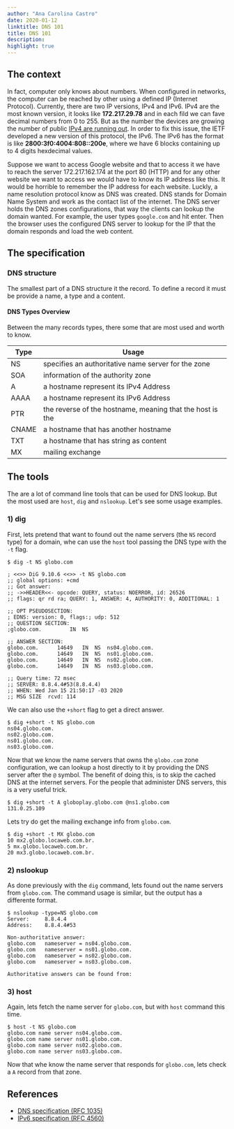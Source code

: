 ```yaml
---
author: "Ana Carolina Castro"
date: 2020-01-12
linktitle: DNS 101
title: DNS 101
description:
highlight: true
---
```




<!-- - Contexto historico/Importancia para a internet
- principais tipos e usos
- farramentas uteis/resolvendo utilizando o dig (short, especific server, types) -->

## The context

In fact, computer only knows about numbers. When configured in networks, the computer can be reached by other using a defined IP (Internet Protocol). Currently, there are two IP versions, IPv4 and IPv6. IPv4 are the most known version, it looks like **172.217.29.78** and in each fild we can fave decimal numbers from 0 to 255. But as the number the devices are growing the number of public [IPv4 are running out](https://www.nbcnews.com/news/us-news/internet-now-officially-too-big-ip-addresses-run-out-n386081). In order to fix this issue, the IETF developed a new version of this protocol, the IPv6. The IPv6 has the format is like **2800:3f0:4004:808::200e**, where we have 6 blocks containing up to 4 digits hexdecimal values.


Suppose we want to access Google website and that to access it we have to reach the server 172.217.162.174 at the port 80 (HTTP) and for any other website we want to access we would have to know its IP address like this. It would be horrible to remember the IP address for each website. Luckly, a name resolution protocol know as DNS was created. DNS stands for Domain Name System and work as the contact list of the internet. The DNS server holds the DNS zones configurations, that way the clients can lookup the domain wanted. For example, the user types `google.com` and hit enter. Then the browser uses the configured DNS server to lookup for the IP that the domain responds and load the web content.

 <!-- User type URL -> Browser asks DNS -> DNS Server answer -> Browser loads -->

<!-- root servers -->

## The specification

### DNS structure

The smallest part of a DNS structure it the record. To define a record it must be provide a name, a type and a content.

<!-- formats -->
<!-- zone settings: TTL  -->
<!-- zones > records > -->

#### DNS Types Overview

Between the many records types, there some that are most used and worth to know.

| Type | Usage |
|-------|---|
| NS | specifies an authoritative name server for the zone |
| SOA | information of the authority zone |
| A | a hostname represent its IPv4 Address |
| AAAA | a hostname represent its IPv6 Address |
| PTR | the reverse of the hostname, meaning that the host is the |
| CNAME | a hostname that has another hostname | <!-- (different than a redirect) -->
| TXT | a hostname that has string as content |
| MX | mailing exchange |


## The tools

The are a lot of command line tools that can be used for DNS lookup. But the most used are `host`, `dig` and `nslookup`. Let's see some usage examples.


### 1) dig

First, lets pretend that want to found out the name servers (the `NS` record type) for a domain, whe can use the `host` tool passing the DNS type with the `-t` flag.

```
$ dig -t NS globo.com

; <<>> DiG 9.10.6 <<>> -t NS globo.com
;; global options: +cmd
;; Got answer:
;; ->>HEADER<<- opcode: QUERY, status: NOERROR, id: 26526
;; flags: qr rd ra; QUERY: 1, ANSWER: 4, AUTHORITY: 0, ADDITIONAL: 1

;; OPT PSEUDOSECTION:
; EDNS: version: 0, flags:; udp: 512
;; QUESTION SECTION:
;globo.com.			IN	NS

;; ANSWER SECTION:
globo.com.		14649	IN	NS	ns04.globo.com.
globo.com.		14649	IN	NS	ns01.globo.com.
globo.com.		14649	IN	NS	ns02.globo.com.
globo.com.		14649	IN	NS	ns03.globo.com.

;; Query time: 72 msec
;; SERVER: 8.8.4.4#53(8.8.4.4)
;; WHEN: Wed Jan 15 21:50:17 -03 2020
;; MSG SIZE  rcvd: 114
```

We can also use the `+short` flag to get a direct answer.

```
$ dig +short -t NS globo.com
ns04.globo.com.
ns02.globo.com.
ns01.globo.com.
ns03.globo.com.
```

Now that we know the name servers that owns the `globo.com` zone configuration, we can lookup a host directly to it by providing the DNS server after the `@` symbol. The benefit of doing this, is to skip the cached DNS at the internet servers. For the people that administer DNS servers, this is a very useful trick.

```
$ dig +short -t A globoplay.globo.com @ns1.globo.com
131.0.25.109
```

Lets try do get the mailing exchange info from `globo.com`.


```
$ dig +short -t MX globo.com
10 mx2.globo.locaweb.com.br.
5 mx.globo.locaweb.com.br.
20 mx3.globo.locaweb.com.br.
```

### 2) nslookup

As done previously with the `dig` command, lets found out the name servers from `globo.com`. The command usage is similar, but the output has a differente format.

```
$ nslookup -type=NS globo.com
Server:		8.8.4.4
Address:	8.8.4.4#53

Non-authoritative answer:
globo.com	nameserver = ns04.globo.com.
globo.com	nameserver = ns01.globo.com.
globo.com	nameserver = ns02.globo.com.
globo.com	nameserver = ns03.globo.com.

Authoritative answers can be found from:
```

### 3) host

Again, lets fetch the name server for `globo.com`, but with `host` command this time.

```
$ host -t NS globo.com
globo.com name server ns04.globo.com.
globo.com name server ns01.globo.com.
globo.com name server ns02.globo.com.
globo.com name server ns03.globo.com.
```


Now that whe know the name server that responds for `globo.com`, lets check a `A` record from that zone.



## References

- [DNS specification (RFC 1035)](https://tools.ietf.org/rfc/rfc1035.txt)
- [IPv6 specification (RFC 4560)](https://tools.ietf.org/html/rfc2460)
